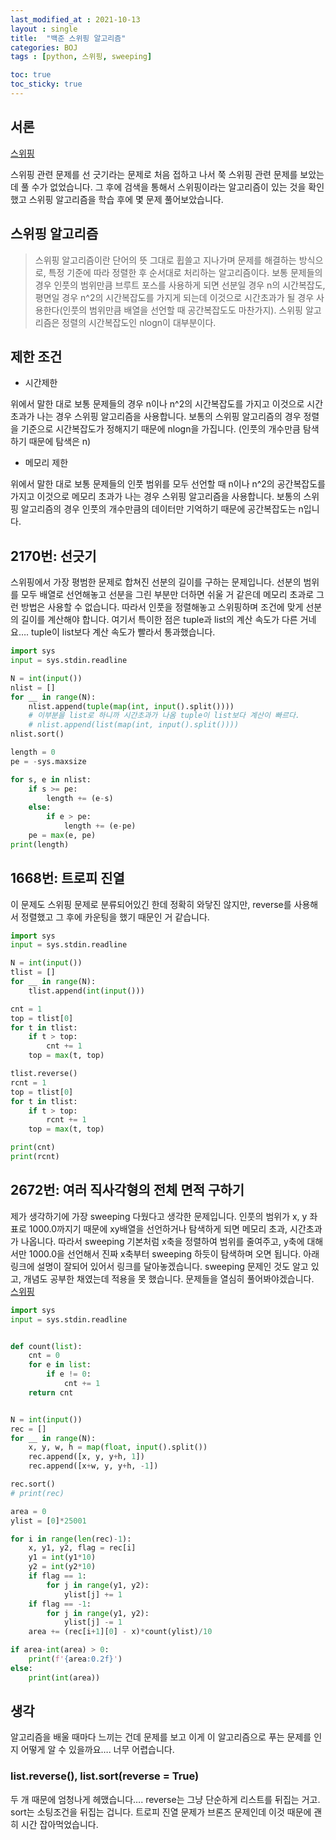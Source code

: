 ```yaml
---
last_modified_at : 2021-10-13
layout : single
title:  "백준 스위핑 알고리즘"
categories: BOJ
tags : [python, 스위핑, sweeping]

toc: true
toc_sticky: true
---
```

## 서론
<a href='https://www.acmicpc.net/problemset?sort=ac_desc&algo=106'>스위핑</a>

스위핑 관련 문제를 선 긋기라는 문제로 처음 접하고 나서 쭉 스위핑 관련 문제를 보았는데 풀 수가 없었습니다. 그 후에 검색을 통해서 스위핑이라는 알고리즘이 있는 것을 확인했고 스위핑 알고리즘을 학습 후에 몇 문제 풀어보았습니다.

## 스위핑 알고리즘
> 스위핑 알고리즘이란 단어의 뜻 그대로 휩쓸고 지나가며 문제를 해결하는 방식으로, 특정 기준에 따라 정렬한 후 순서대로 처리하는 알고리즘이다. 보통 문제들의 경우 인풋의 범위만큼 브루트 포스를 사용하게 되면 선분일 경우 n의 시간복잡도, 평면일 경우 n^2의 시간복잡도를 가지게 되는데 이것으로 시간초과가 될 경우 사용한다(인풋의 범위만큼 배열을 선언할 때 공간복잡도도 마찬가지). 스위핑 알고리즘은 정렬의 시간복잡도인 nlogn이 대부분이다.

## 제한 조건
<ul>
  <li>시간제한</li>
</ul>
위에서 말한 대로 보통 문제들의 경우 n이나 n^2의 시간복잡도를 가지고 이것으로 시간초과가 나는 경우 스위핑 알고리즘을 사용합니다. 보통의 스위핑 알고리즘의 경우 정렬을 기준으로 시간복잡도가 정해지기 때문에 nlogn을 가집니다. (인풋의 개수만큼 탐색하기 때문에 탐색은 n)

<ul>
  <li>메모리 제한</li>
</ul>
위에서 말한 대로 보통 문제들의 인풋 범위를 모두 선언할 때 n이나 n^2의 공간복잡도를 가지고 이것으로 메모리 초과가 나는 경우 스위핑 알고리즘을 사용합니다. 보통의 스위핑 알고리즘의 경우 인풋의 개수만큼의 데이터만 기억하기 때문에 공간복잡도는 n입니다.


## 2170번: 선긋기
스위핑에서 가장 평범한 문제로 합쳐진 선분의 길이를 구하는 문제입니다. 선분의 범위를 모두 배열로 선언해놓고 선분을 그린 부분만 더하면 쉬울 거 같은데 메모리 초과로 그런 방법은 사용할 수 없습니다. 따라서 인풋을 정렬해놓고 스위핑하며 조건에 맞게 선분의 길이를 계산해야 합니다. 여기서 특이한 점은 tuple과 list의 계산 속도가 다른 거네요…. tuple이 list보다 계산 속도가 빨라서 통과했습니다.
```python
import sys
input = sys.stdin.readline

N = int(input())
nlist = []
for __ in range(N):
    nlist.append(tuple(map(int, input().split())))
    # 이부분을 list로 하니까 시간초과가 나옴 tuple이 list보다 계산이 빠르다.
    # nlist.append(list(map(int, input().split())))
nlist.sort()

length = 0
pe = -sys.maxsize

for s, e in nlist:
    if s >= pe:
        length += (e-s)
    else:
        if e > pe:
            length += (e-pe)
    pe = max(e, pe)
print(length)
```

## 1668번: 트로피 진열
이 문제도 스위핑 문제로 분류되어있긴 한데 정확히 와닿진 않지만, reverse를 사용해서 정렬했고 그 후에 카운팅을 했기 때문인 거 같습니다.
```python
import sys
input = sys.stdin.readline

N = int(input())
tlist = []
for __ in range(N):
    tlist.append(int(input()))

cnt = 1
top = tlist[0]
for t in tlist:
    if t > top:
        cnt += 1
    top = max(t, top)

tlist.reverse()
rcnt = 1
top = tlist[0]
for t in tlist:
    if t > top:
        rcnt += 1
    top = max(t, top)

print(cnt)
print(rcnt)
```

## 2672번: 여러 직사각형의 전체 면적 구하기
제가 생각하기에 가장 sweeping 다웠다고 생각한 문제입니다. 인풋의 범위가 x, y 좌표로 1000.0까지기 때문에 xy배열을 선언하거나 탐색하게 되면 메모리 초과, 시간초과가 나옵니다. 따라서 sweeping 기본처럼 x축을 정렬하여 범위를 줄여주고, y축에 대해서만 1000.0을 선언해서 진짜 x축부터 sweeping 하듯이 탐색하며 오면 됩니다. 아래 링크에 설명이 잘되어 있어서 링크를 달아놓겠습니다. sweeping 문제인 것도 알고 있고, 개념도 공부한 채였는데 적용을 못 했습니다. 문제들을 열심히 풀어봐야겠습니다.  
<a href='https://rebro.kr/65'>스위핑</a>
```python
import sys
input = sys.stdin.readline


def count(list):
    cnt = 0
    for e in list:
        if e != 0:
            cnt += 1
    return cnt


N = int(input())
rec = []
for __ in range(N):
    x, y, w, h = map(float, input().split())
    rec.append([x, y, y+h, 1])
    rec.append([x+w, y, y+h, -1])

rec.sort()
# print(rec)

area = 0
ylist = [0]*25001

for i in range(len(rec)-1):
    x, y1, y2, flag = rec[i]
    y1 = int(y1*10)
    y2 = int(y2*10)
    if flag == 1:
        for j in range(y1, y2):
            ylist[j] += 1
    if flag == -1:
        for j in range(y1, y2):
            ylist[j] -= 1
    area += (rec[i+1][0] - x)*count(ylist)/10

if area-int(area) > 0:
    print(f'{area:0.2f}')
else:
    print(int(area))
```

## 생각
알고리즘을 배울 때마다 느끼는 건데 문제를 보고 이게 이 알고리즘으로 푸는 문제를 인지 어떻게 알 수 있을까요…. 너무 어렵습니다.

### list.reverse(), list.sort(reverse = True)
두 개 때문에 엄청나게 헤맸습니다…. reverse는 그냥 단순하게 리스트를 뒤집는 거고. sort는 소팅조건을 뒤집는 겁니다. 트로피 진열 문제가 브론즈 문제인데 이것 때문에 괜히 시간 잡아먹었습니다.